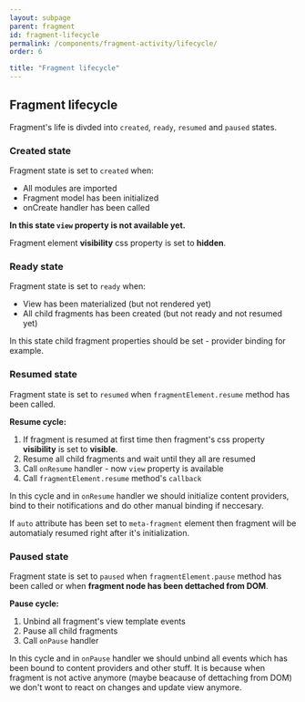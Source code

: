```yaml
---
layout: subpage
parent: fragment
id: fragment-lifecycle
permalink: /components/fragment-activity/lifecycle/
order: 6

title: "Fragment lifecycle"
---
```


## Fragment lifecycle

Fragment's life is divded into `created`, `ready`, `resumed` and `paused` states.

### Created state
Fragment state is set to `created` when:

- All modules are imported
- Fragment model has been initialized
- onCreate handler has been called

**In this state `view` property is not available yet.**

Fragment element **visibility** css property is set to **hidden**.

### Ready state
Fragment state is set to `ready` when:

- View has been materialized (but not rendered yet)
- All child fragments has been created (but not ready and not resumed yet)

In this state child fragment properties should be set - provider binding for example.

### Resumed state
Fragment state is set to `resumed` when `fragmentElement.resume` method has been called.

**Resume cycle:**

1. If fragment is resumed at first time then fragment's css property **visibility** is set to **visible**.
2. Resume all child fragments and wait until they all are resumed
3. Call `onResume` handler - now `view` property is available
4. Call `fragmentElement.resume` method's `callback`

In this cycle and in `onResume` handler we should initialize content providers, bind to their notifications and do other manual binding if neccesary.

If `auto` attribute has been set to `meta-fragment` element then fragment will be automatialy resumed right after it's initialization.

### Paused state
Fragment state is set to `paused` when `fragmentElement.pause` method has been called or when **fragment node has been dettached from DOM**.

**Pause cycle:**

1. Unbind all fragment's view template events
2. Pause all child fragments
3. Call `onPause` handler

In this cycle and in `onPause` handler we should unbind all events which has been bound to content providers and other stuff. It is because when fragment is not active anymore (maybe beacause of dettaching from DOM) we don't wont to react on changes and update view anymore.